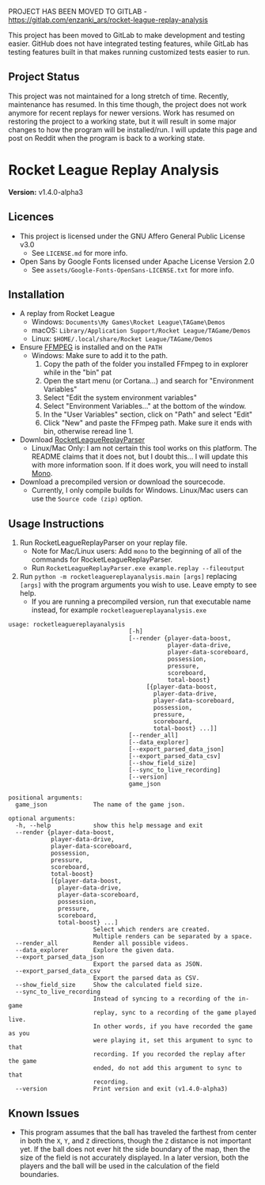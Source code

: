 PROJECT HAS BEEN MOVED TO GITLAB - https://gitlab.com/enzanki_ars/rocket-league-replay-analysis

This project has been moved to GitLab to make development and testing easier.  GitHub does not 
have integrated testing features, while GitLab has testing features built in that makes running 
customized tests easier to run. 

## Project Status

This project was not maintained for a long stretch of time.  Recently, maintenance has resumed. 
In this time though, the project does not work anymore for recent replays for newer versions. 
Work has resumed on restoring the project to a working state, but it will result in some major 
changes to how the program will be installed/run.  I will update this page and post on Reddit 
when the program is back to a working state.  

# Rocket League Replay Analysis

**Version:** v1.4.0-alpha3

## Licences

- This project is licensed under the GNU Affero General Public License v3.0
  - See `LICENSE.md` for more info.
- Open Sans by Google Fonts licensed under Apache License Version 2.0
  - See `assets/Google-Fonts-OpenSans-LICENSE.txt` for more info.

## Installation

* A replay from Rocket League
  * Windows: `Documents\My Games\Rocket League\TAGame\Demos`
  * macOS: `Library/Application Support/Rocket League/TAGame/Demos`
  * Linux: `$HOME/.local/share/Rocket League/TAGame/Demos`
* Ensure [FFMPEG](http://ffmpeg.org/download.html) is installed and on the `PATH`
  * Windows: Make sure to add it to the path.
    1. Copy the path of the folder you installed FFmpeg to in explorer while in the "bin" pat
    2. Open the start menu (or Cortana…) and search for "Environment Variables"
    3. Select "Edit the system environment variables"
    4. Select "Environment Variables…" at the bottom of the window.
    5. In the "User Variables" section, click on "Path" and select "Edit"
    6. Click "New" and paste the FFmpeg path. Make sure it ends with bin, otherwise reread line 1.
* Download [RocketLeagueReplayParser](https://github.com/jjbott/RocketLeagueReplayParser/releases)
  * Linux/Mac Only: I am not certain this tool works on this platform. The
  README claims that it does not, but I doubt this... I will update this
  with more information soon.  If it does work, you will need to install
  [Mono](http://www.mono-project.com/).
* Download a precompiled version or download the sourcecode.
  * Currently, I only compile builds for Windows. Linux/Mac users can use
  the `Source code (zip)` option.

## Usage Instructions

1. Run RocketLeagueReplayParser on your replay file.
    * Note for Mac/Linux users: Add `mono` to the beginning of all of the 
    commands for RocketLeagueReplayParser.
    * Run `RocketLeagueReplayParser.exe example.replay --fileoutput`
2. Run `python -m rocketleaguereplayanalysis.main [args]` replacing 
`[args]` with the program arguments you wish to use.  Leave empty to see help.
    * If you are running a precompiled version, run that 
    executable name instead, for example `rocketleaguereplayanalysis.exe`

```
usage: rocketleaguereplayanalysis 
                                  [-h]
                                  [--render {player-data-boost,
                                             player-data-drive,
                                             player-data-scoreboard,
                                             possession,
                                             pressure,
                                             scoreboard,
                                             total-boost} 
                                       [{player-data-boost,
                                         player-data-drive,
                                         player-data-scoreboard,
                                         possession,
                                         pressure,
                                         scoreboard,
                                         total-boost} ...]]
                                  [--render_all]
                                  [--data_explorer] 
                                  [--export_parsed_data_json]
                                  [--export_parsed_data_csv]
                                  [--show_field_size] 
                                  [--sync_to_live_recording]
                                  [--version]
                                  game_json

positional arguments:
  game_json             The name of the game json.

optional arguments:
  -h, --help            show this help message and exit
  --render {player-data-boost,
            player-data-drive,
            player-data-scoreboard,
            possession,
            pressure,
            scoreboard,
            total-boost} 
            [{player-data-boost,
              player-data-drive,
              player-data-scoreboard,
              possession,
              pressure,
              scoreboard,
              total-boost} ...]
                        Select which renders are created. 
                        Multiple renders can be separated by a space.
  --render_all          Render all possible videos.
  --data_explorer       Explore the given data.
  --export_parsed_data_json
                        Export the parsed data as JSON.
  --export_parsed_data_csv
                        Export the parsed data as CSV.
  --show_field_size     Show the calculated field size.
  --sync_to_live_recording
                        Instead of syncing to a recording of the in-game
                        replay, sync to a recording of the game played live.
                        In other words, if you have recorded the game as you
                        were playing it, set this argument to sync to that
                        recording. If you recorded the replay after the game
                        ended, do not add this argument to sync to that
                        recording.
  --version             Print version and exit (v1.4.0-alpha3)
```

## Known Issues

* This program assumes that the ball has traveled the farthest from center 
in both the `X`, `Y`, and `Z` directions, though the `Z` distance is not 
important yet.  If the ball does not ever hit the side boundary of the map, 
then the size of the field is not accurately displayed.  In a later version, 
both the players and the ball will be used in the calculation of the field 
boundaries.
